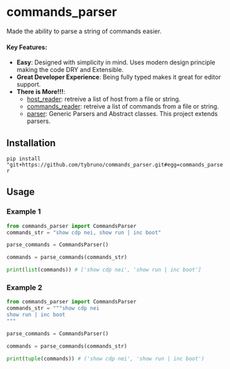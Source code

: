 # commands_parser
Made the ability to parse a string of commands easier.
#### Key Features:
* **Easy**: Designed with simplicity in mind. Uses modern design principle making the code DRY and Extensible.
* **Great Developer Experience**: Being fully typed makes it great for editor support. 
* **There is More!!!**:
    * [host_reader](https://github.com/tybruno/hosts_reader): retreive a list of host from a file or string.
    * [commands_reader](https://github.com/tybruno/commands_reader): retreive a list of commands from a file or string.
    * [parser](https://github.com/tybruno/parsers): Generic Parsers and Abstract classes. This project extends parsers.
## Installation
`pip install "git+https://github.com/tybruno/commands_parser.git#egg=commands_parser`
## Usage
### Example 1
```python
from commands_parser import CommandsParser
commands_str = "show cdp nei, show run | inc boot"

parse_commands = CommandsParser()

commands = parse_commands(commands_str)

print(list(commands)) # ['show cdp nei', 'show run | inc boot']
```
### Example 2

```python
from commands_parser import CommandsParser
commands_str = """show cdp nei
show run | inc boot
"""

parse_commands = CommandsParser()

commands = parse_commands(commands_str)

print(tuple(commands)) # ('show cdp nei', 'show run | inc boot')
```
